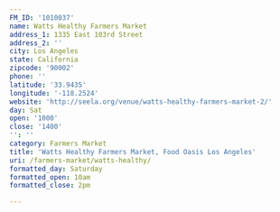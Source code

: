 ```yaml
---
FM_ID: '1010037'
name: Watts Healthy Farmers Market
address_1: 1335 East 103rd Street
address_2: ''
city: Los Angeles
state: California
zipcode: '90002'
phone: ''
latitude: '33.9435'
longitude: '-118.2524'
website: 'http://seela.org/venue/watts-healthy-farmers-market-2/'
day: Sat
open: '1000'
close: '1400'
'': ''
category: Farmers Market
title: 'Watts Healthy Farmers Market, Food Oasis Los Angeles'
uri: /farmers-market/watts-healthy/
formatted_day: Saturday
formatted_open: 10am
formatted_close: 2pm

---
```

